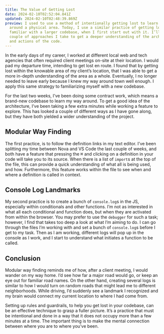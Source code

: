 ```yaml
---
title: The Value of Getting Lost
date: 2024-02-10T02:52:04.841Z
updated: 2024-02-10T02:48:39.869Z
preview: I used to use a method of intentionally getting lost to learn my way
  around a physical area. Today, I use a similar practice of getting lost to get
  familiar with a larger codebase, when I first start out with it. I’ll share a
  couple of approaches I take to get a deeper understanding of the architecture
  and actions of the code.
---
```

In the early days of my career, I worked at different local web and tech agencies that often required client meetings on-site at their location. I would pad my departure time, intending to get lost en route. I found that by getting lost within the knowable area of my client’s location, that I was able to get a more in-depth understanding of the area as a whole. Eventually, I no longer needed to leave early because I knew my way around town well enough. I apply this same strategy to familiarizing myself with a new codebase.

For the last two weeks, I’ve been doing some contract work, which means a brand-new codebase to learn my way around. To get a good idea of the architecture, I’ve been taking a few extra minutes while working a feature to explore. This has looked a couple of different ways as I have gone along, but they have both yielded a wider understanding of the project.

## Modular Way Finding

The first practice, is to follow the definition links in my text editor. I’ve been splitting my time between Nova and VS Code the last couple of weeks, and both have a feature that pressing the <kbd>⌘</kbd> and clicking on a definition in your code will take you to its source. When there is a list of `import`s at the top of the file, this can provide a quick understanding of what all is being used, and how. Furthermore, this feature works within the file to see when and where a definition is called in context.

## Console Log Landmarks

My second practice is to create a bunch of `console.log`s in the JS, especially within conditionals and other functions. I’m not as interested in what all each conditional and function does, but when they are activated from within the browser. You may prefer to use the `debugger` for such a task; however, I find that takes too deep a look at what I’m aiming to do. I can go through the files I’m working with and set a bunch of `console.log`s before I get to my task. Then as I am working, different logs will pop up in the console as I work, and I start to understand what initiates a function to be called.


## Conclusion

Modular way finding reminds me of how, after a client meeting, I would wander on my way home. I’d see how far a major road would go, or keep an eye out for familiar road names. On the other hand, creating several logs is similar to how I would turn on random roads that might lead me to different neighborhoods. While driving, I’d suddenly see a landmark I recognized and my brain would connect my current location to where I had come from.

Setting up rules and guardrails, to help you get lost in your codebase, can be an effective technique to grasp a fuller picture. It’s a practice that must be intentional and done in a way that it does not occupy more than a few minutes at a time. The important thing is to make the mental connection between where you are to where you’ve been.
